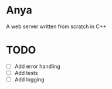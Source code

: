 # Anya

A web server written from scratch in C++

# TODO

- [ ] Add error handling
- [ ] Add tests
- [ ] Add logging